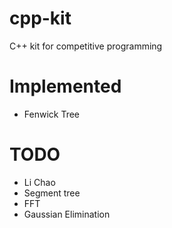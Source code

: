 # cpp-kit

C++ kit for competitive programming

# Implemented
- Fenwick Tree

# TODO
- Li Chao
- Segment tree
- FFT
- Gaussian Elimination
